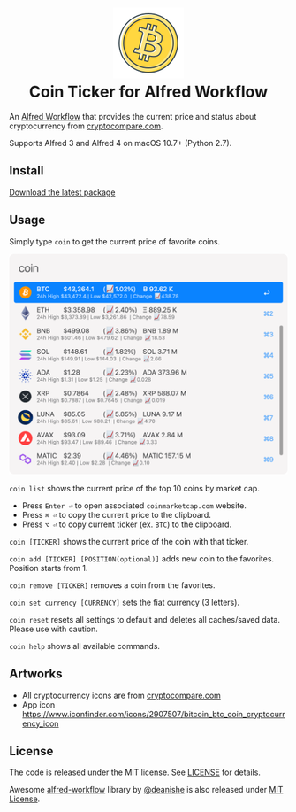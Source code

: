 <h1 align="center">
  <a href="https://github.com/bskim45/alfred-coin-ticker" title="Coin Ticker for Alfred Workflow">
    <img alt="icon" src="https://raw.githubusercontent.com/bskim45/alfred-coin-ticker/main/icon.png" width="128px" />
  </a>
  <br />
  Coin Ticker for Alfred Workflow
</h1>

An [Alfred Workflow](http://www.alfredapp.com/) that provides the current price 
and status about cryptocurrency from [cryptocompare.com].

Supports Alfred 3 and Alfred 4 on macOS 10.7+ (Python 2.7).

## Install

[Download the latest package][latest release]

## Usage

Simply type `coin` to get the current price of favorite coins.

<div style="text-align:center">
  <img src="docs/screenshot_coin.png" width="512px" alt="workflow screenshot">
</div>

`coin list` shows the current price of the top 10 coins by market cap.

- Press `Enter ⏎` to open associated `coinmarketcap.com` website.
- Press `⌘ ⏎` to copy the current price to the clipboard.
- Press `⌥ ⏎` to copy current ticker (ex. `BTC`) to the clipboard.

`coin [TICKER]` shows the current price of the coin with that ticker.

`coin add [TICKER] [POSITION(optional)]` adds new coin to the favorites.
Position starts from 1.

`coin remove [TICKER]` removes a coin from the favorites.

`coin set currency [CURRENCY]` sets the fiat currency (3 letters).

`coin reset` resets all settings to default and deletes all caches/saved data.
Please use with caution.

`coin help` shows all available commands.

## Artworks

- All cryptocurrency icons are from [cryptocompare.com]
- App icon https://www.iconfinder.com/icons/2907507/bitcoin_btc_coin_cryptocurrency_icon

## License

The code is released under the MIT license. See [LICENSE](LICENSE) for details.

Awesome [alfred-workflow](https://github.com/deanishe/alfred-workflow) library 
by [@deanishe](https://github.com/deanishe) is also released under 
[MIT License](alfred-workflow/LICENCE.txt).

[cryptocompare.com]: https://www.cryptocompare.com/
[latest release]: https://github.com/bskim45/alfred-coin-ticker/releases/latest/download/alfred-coin-ticker.alfredworkflow
